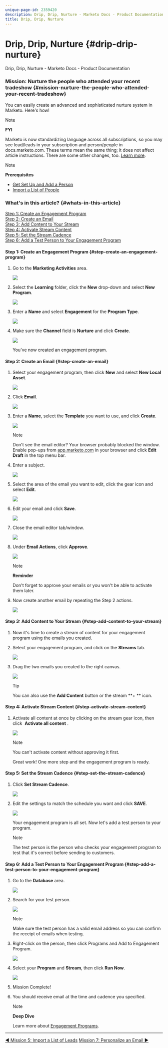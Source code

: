 ```yaml
---
unique-page-id: 2359420
description: Drip, Drip, Nurture - Marketo Docs - Product Documentation
title: Drip, Drip, Nurture
---
```


# Drip, Drip, Nurture {#drip-drip-nurture}

Drip, Drip, Nurture - Marketo Docs - Product Documentation

### Mission: Nurture the people who attended your recent tradeshow {#mission-nurture-the-people-who-attended-your-recent-tradeshow}

You can easily create an advanced and sophisticated nurture system in Marketo. Here's how!

>[!NOTE]
>
>**FYI**
>
>Marketo is now standardizing language across all subscriptions, so you may see lead/leads in your subscription and person/people in docs.marketo.com. These terms mean the same thing; it does not affect article instructions. There are some other changes, too. [Learn more](http://docs.marketo.com/display/DOCS/Updates+to+Marketo+Terminology).

>[!NOTE]
>
>**Prerequisites**
>
>* [Get Set Up and Add a Person](get-set-up-and-add-a-person.md)
>* [Import a List of People](import-a-list-of-people.md)
>

### What's in this article? {#whats-in-this-article}

[Step 1: Create an Engagement Program](#step-create-an-engagement-program)  
[Step 2: Create an Email](#step-create-an-email)  
[Step 3: Add Content to Your Stream](#step-add-content-to-your-stream)  
[Step 4: Activate Stream Content](#step-activate-stream-content)  
[Step 5: Set the Stream Cadence](#step-set-the-stream-cadence)  
[Step 6: Add a Test Person to Your Engagement Program](#step-add-a-test-person-to-your-engagement-program)

#### Step 1: Create an Engagement Program {#step-create-an-engagement-program}

1. Go to the **Marketing Activities** area.

   ![](assets/one-3.png)

1. Select the **Learning** folder, click the **New** drop-down and select **New Program**.

   ![](assets/two-4.png)

1. Enter a **Name** and select **Engagement** for the **Program Type**.

   ![](assets/three-3.png)

1. Make sure the **Channel** field is **Nurture** and click **Create**.

   ![](assets/four-2.png)

   You've now created an engagement program.

#### Step 2: Create an Email {#step-create-an-email}

1. Select your engagement program, then click&nbsp;**New** and select **New Local Asset**.

   ![](assets/five-3.png)

1. Click **Email**.

   ![](assets/six-3.png)

1. Enter a **Name**, select the **Template** you want to use, and click **Create**.

   ![](assets/seven-4.png)

   >[!NOTE]
   >
   >Don't see the email editor? Your browser probably blocked the window. Enable pop-ups from [app.marketo.com](http://app.marketo.com) in your browser and click **Edit Draft** in the top menu bar.

1. Enter a subject.

   ![](assets/eight-2.png)

1. Select the area of the email you want to edit, click the gear icon and select **Edit**.

   ![](assets/nine-1.png)

1. Edit your email and click **Save**.

   ![](assets/ten-3.png)

1. Close the email editor tab/window.

   ![](assets/eleven-3.png)

1. Under **Email Actions**, click **Approve**.

   ![](assets/twelve-2.png)

   >[!NOTE]
   >
   >**Reminder**
   >
   >
   >Don't forget to approve your emails or you won't be able to activate them later.

1. Now create another email by repeating the Step 2 actions.

   ![](assets/thirteen-2.png)

#### Step 3: Add Content to Your Stream {#step-add-content-to-your-stream}

1. Now it's time to create a stream of content for your engagement program using the emails you created.
1. Select your engagement program, and click on the **Streams** tab.

   ![](assets/fourteen-2.png)

1. Drag the two emails you created to the right canvas.

   ![](assets/fifteen-2.png)

   >[!TIP]
   >
   >You can also use the **Add Content** button or the stream **+ ** icon.

#### Step 4: Activate Stream Content {#step-activate-stream-content}

1. Activate all content at once by clicking on the stream gear icon, then click&nbsp; **Activate all content** .

   ![](assets/image2014-9-24-12-3a48-3a28.png)

   >[!NOTE]
   >
   >You can't activate content without approving it first.

   Great work! One more step and the engagement program is ready.

#### Step 5: Set the Stream Cadence {#step-set-the-stream-cadence}

1. Click **Set Stream Cadence**.

   ![](assets/seventeen.png)

1. Edit the settings to match the schedule you want and click&nbsp;**SAVE**.

   ![](assets/image2014-9-24-12-3a49-3a5.png)

   Your engagement program is all set. Now let's add a test person to your program.

   >[!NOTE]
   >
   >The test person is the person who checks your engagement program to test that it's correct before sending to customers.

#### Step 6: Add a Test Person to Your Engagement Program {#step-add-a-test-person-to-your-engagement-program}

1. Go to the **Database** area.

   ![](assets/nineteen-1.png)

1. Search for your test person.

   ![](assets/twenty-1.png)

   >[!NOTE]
   >
   >Make sure the test person has a valid email address so you can confirm the receipt of emails when testing.

1. Right-click on the person, then click Programs and Add to Engagement Program.

   ![](assets/twenty-one.png)

1. Select your **Program** and **Stream**, then click **Run Now**.

   ![](assets/twenty-two.png)

1. Mission Complete!
1. You should receive email at the time and cadence you specified.

   >[!NOTE]
   >
   >**Deep Dive**
   >
   >
   >Learn more about [Engagement Programs](../../product-docs/email-marketing/drip-nurturing.md).

---

[◄ Mission 5: Import a List of Leads](import-a-list-of-people.md) [Mission 7: Personalize an Email ►](personalize-an-email.md) 